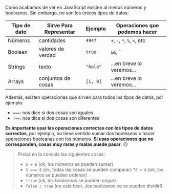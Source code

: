 Como acabamos de ver en JavaScript existen al menos números y booleanos. Sin embargo, no son los únicos tipos de datos:

|  Tipo de dato |  Sirve Para Representar |  Ejemplo |  Operaciones que podemos hacer |
|---------------|-------------------------|----------|--------------------------------|
|Números        |cantidades               | `4947`   | `+`, `-`, `*`, `%`, `<`, etc |
|Boolean        |valores de verdad        | `true`   | `&&`, `||`, `!`                |
|Strings        |texto                    | `"hola"` | ...en breve lo veremos...      |
|Arrays         |conjuntos de cosas       | `[1, 9]` | ...en breve lo veremos...      |


Además, existen operaciones que sirven para todos los tipos de datos, por ejemplo:

* `===`: nos dice si dos cosas son iguales
* `!==`: nos dice si dos cosas son diferentes

**Es importante usar las operaciones correctas con los tipos de datos correctos**, por ejemplo, no tiene sentido sumar dos booleanos o hacer operaciones booleanas con los números. **Si usas operaciones que no corresponden, cosas muy raras y malas puede pasar**. :confounded:

> Probá en la consola las siguientes cosas:
>
> * `5 + 6` (ok, los números se pueden sumar)
> * `5 === 6` (ok, todas las cosas se pueden comparar)
> *`8 > 6` (ok, los números se pueden ordenar)
> * `!true` (ok, los booleanos se pueden _negar_)
> * `false / true` (no está bien, ¡los booleanos no se pueden dividir!)

